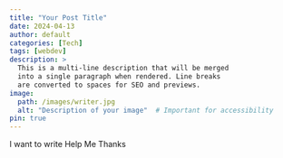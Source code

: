 ```yaml
---
title: "Your Post Title"
date: 2024-04-13
author: default
categories: [Tech]
tags: [webdev]
description: >
  This is a multi-line description that will be merged
  into a single paragraph when rendered. Line breaks
  are converted to spaces for SEO and previews.
image:
  path: /images/writer.jpg
  alt: "Description of your image"  # Important for accessibility
pin: true
---
```


I want to write
Help Me 
Thanks
